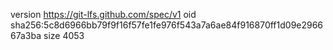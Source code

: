 version https://git-lfs.github.com/spec/v1
oid sha256:5c8d6966bb79f9f16f57fe1fe976f543a7a6ae84f916870ff1d09e296667a3ba
size 4053
